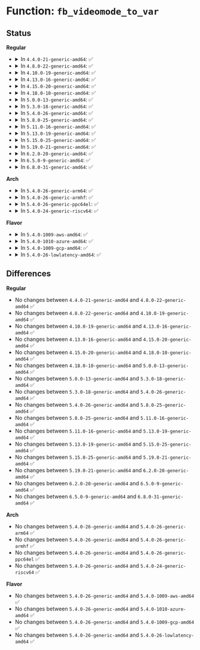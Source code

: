 # Function: <code>fb_videomode_to_var</code>

## Status
<b>Regular</b>
<ul>
<li>
<details>
<summary>In <code>4.4.0-21-generic-amd64</code>: ✅</summary>

```c
void fb_videomode_to_var(struct fb_var_screeninfo * var, const struct fb_videomode * mode)
```

```json
{
  "name": "fb_videomode_to_var",
  "collision_type": "Unique Global",
  "inline_type": "No",
  "funcs": [
    {
      "addr": 18446744071583506352,
      "name": "fb_videomode_to_var",
      "external": true,
      "loc": "drivers/video/fbdev/core/modedb.c:926",
      "file": "drivers/video/fbdev/core/modedb.c",
      "inline": "seen, unknown",
      "caller_inline": [],
      "caller_func": [
        "drivers/video/console/fbcon.c:display_to_var",
        "drivers/video/console/fbcon.c:fbcon_new_modelist",
        "drivers/video/console/fbcon.c:fbcon_resize",
        "drivers/video/fbdev/core/fbmem.c:fb_new_modelist",
        "drivers/video/fbdev/core/fbsysfs.c:store_mode"
      ]
    }
  ],
  "symbols": [
    {
      "addr": 18446744071583506352,
      "name": "fb_videomode_to_var",
      "section": ".text",
      "bind": "STB_GLOBAL",
      "size": 109
    }
  ]
}
```
</details>
</li>
<li>
<details>
<summary>In <code>4.8.0-22-generic-amd64</code>: ✅</summary>

```c
void fb_videomode_to_var(struct fb_var_screeninfo * var, const struct fb_videomode * mode)
```

```json
{
  "name": "fb_videomode_to_var",
  "collision_type": "Unique Global",
  "inline_type": "No",
  "funcs": [
    {
      "addr": 18446744071583827056,
      "name": "fb_videomode_to_var",
      "external": true,
      "loc": "drivers/video/fbdev/core/modedb.c:926",
      "file": "drivers/video/fbdev/core/modedb.c",
      "inline": "seen, unknown",
      "caller_inline": [],
      "caller_func": [
        "drivers/video/console/fbcon.c:fbcon_new_modelist",
        "drivers/video/console/fbcon.c:fbcon_resize",
        "drivers/video/console/fbcon.c:display_to_var",
        "drivers/video/fbdev/core/fbmem.c:fb_new_modelist",
        "drivers/video/fbdev/core/fbsysfs.c:store_mode"
      ]
    }
  ],
  "symbols": [
    {
      "addr": 18446744071583827056,
      "name": "fb_videomode_to_var",
      "section": ".text",
      "bind": "STB_GLOBAL",
      "size": 109
    }
  ]
}
```
</details>
</li>
<li>
<details>
<summary>In <code>4.10.0-19-generic-amd64</code>: ✅</summary>

```c
void fb_videomode_to_var(struct fb_var_screeninfo * var, const struct fb_videomode * mode)
```

```json
{
  "name": "fb_videomode_to_var",
  "collision_type": "Unique Global",
  "inline_type": "No",
  "funcs": [
    {
      "addr": 18446744071583966304,
      "name": "fb_videomode_to_var",
      "external": true,
      "loc": "drivers/video/fbdev/core/modedb.c:926",
      "file": "drivers/video/fbdev/core/modedb.c",
      "inline": "seen, unknown",
      "caller_inline": [],
      "caller_func": [
        "drivers/video/console/fbcon.c:fbcon_new_modelist",
        "drivers/video/console/fbcon.c:fbcon_resize",
        "drivers/video/console/fbcon.c:display_to_var",
        "drivers/video/fbdev/core/fbmem.c:fb_new_modelist",
        "drivers/video/fbdev/core/fbsysfs.c:store_mode"
      ]
    }
  ],
  "symbols": [
    {
      "addr": 18446744071583966304,
      "name": "fb_videomode_to_var",
      "section": ".text",
      "bind": "STB_GLOBAL",
      "size": 109
    }
  ]
}
```
</details>
</li>
<li>
<details>
<summary>In <code>4.13.0-16-generic-amd64</code>: ✅</summary>

```c
void fb_videomode_to_var(struct fb_var_screeninfo * var, const struct fb_videomode * mode)
```

```json
{
  "name": "fb_videomode_to_var",
  "collision_type": "Unique Global",
  "inline_type": "No",
  "funcs": [
    {
      "addr": 18446744071584014736,
      "name": "fb_videomode_to_var",
      "external": true,
      "loc": "drivers/video/fbdev/core/modedb.c:926",
      "file": "drivers/video/fbdev/core/modedb.c",
      "inline": "seen, unknown",
      "caller_inline": [],
      "caller_func": [
        "drivers/video/console/fbcon.c:fbcon_new_modelist",
        "drivers/video/console/fbcon.c:fbcon_resize",
        "drivers/video/console/fbcon.c:display_to_var",
        "drivers/video/fbdev/core/fbmem.c:fb_new_modelist",
        "drivers/video/fbdev/core/fbsysfs.c:store_mode"
      ]
    }
  ],
  "symbols": [
    {
      "addr": 18446744071584014736,
      "name": "fb_videomode_to_var",
      "section": ".text",
      "bind": "STB_GLOBAL",
      "size": 103
    }
  ]
}
```
</details>
</li>
<li>
<details>
<summary>In <code>4.15.0-20-generic-amd64</code>: ✅</summary>

```c
void fb_videomode_to_var(struct fb_var_screeninfo * var, const struct fb_videomode * mode)
```

```json
{
  "name": "fb_videomode_to_var",
  "collision_type": "Unique Global",
  "inline_type": "No",
  "funcs": [
    {
      "addr": 18446744071584230672,
      "name": "fb_videomode_to_var",
      "external": true,
      "loc": "drivers/video/fbdev/core/modedb.c:926",
      "file": "drivers/video/fbdev/core/modedb.c",
      "inline": "seen, unknown",
      "caller_inline": [],
      "caller_func": [
        "drivers/video/fbdev/core/fbmem.c:fb_new_modelist",
        "drivers/video/fbdev/core/fbsysfs.c:store_mode",
        "drivers/video/fbdev/core/fbcon.c:fbcon_new_modelist",
        "drivers/video/fbdev/core/fbcon.c:fbcon_resize",
        "drivers/video/fbdev/core/fbcon.c:display_to_var"
      ]
    }
  ],
  "symbols": [
    {
      "addr": 18446744071584230672,
      "name": "fb_videomode_to_var",
      "section": ".text",
      "bind": "STB_GLOBAL",
      "size": 103
    }
  ]
}
```
</details>
</li>
<li>
<details>
<summary>In <code>4.18.0-10-generic-amd64</code>: ✅</summary>

```c
void fb_videomode_to_var(struct fb_var_screeninfo * var, const struct fb_videomode * mode)
```

```json
{
  "name": "fb_videomode_to_var",
  "collision_type": "Unique Global",
  "inline_type": "No",
  "funcs": [
    {
      "addr": 18446744071584450976,
      "name": "fb_videomode_to_var",
      "external": true,
      "loc": "drivers/video/fbdev/core/modedb.c:945",
      "file": "drivers/video/fbdev/core/modedb.c",
      "inline": "seen, unknown",
      "caller_inline": [],
      "caller_func": [
        "drivers/video/fbdev/core/fbmem.c:fb_new_modelist",
        "drivers/video/fbdev/core/fbsysfs.c:store_mode",
        "drivers/video/fbdev/core/fbcon.c:fbcon_new_modelist",
        "drivers/video/fbdev/core/fbcon.c:fbcon_resize",
        "drivers/video/fbdev/core/fbcon.c:display_to_var"
      ]
    }
  ],
  "symbols": [
    {
      "addr": 18446744071584450976,
      "name": "fb_videomode_to_var",
      "section": ".text",
      "bind": "STB_GLOBAL",
      "size": 103
    }
  ]
}
```
</details>
</li>
<li>
<details>
<summary>In <code>5.0.0-13-generic-amd64</code>: ✅</summary>

```c
void fb_videomode_to_var(struct fb_var_screeninfo * var, const struct fb_videomode * mode)
```

```json
{
  "name": "fb_videomode_to_var",
  "collision_type": "Unique Global",
  "inline_type": "No",
  "funcs": [
    {
      "addr": 18446744071584547632,
      "name": "fb_videomode_to_var",
      "external": true,
      "loc": "drivers/video/fbdev/core/modedb.c:947",
      "file": "drivers/video/fbdev/core/modedb.c",
      "inline": "seen, unknown",
      "caller_inline": [],
      "caller_func": [
        "drivers/video/fbdev/core/fbmem.c:fb_new_modelist",
        "drivers/video/fbdev/core/fbsysfs.c:store_mode",
        "drivers/video/fbdev/core/fbcon.c:fbcon_new_modelist",
        "drivers/video/fbdev/core/fbcon.c:fbcon_resize",
        "drivers/video/fbdev/core/fbcon.c:display_to_var"
      ]
    }
  ],
  "symbols": [
    {
      "addr": 18446744071584547632,
      "name": "fb_videomode_to_var",
      "section": ".text",
      "bind": "STB_GLOBAL",
      "size": 103
    }
  ]
}
```
</details>
</li>
<li>
<details>
<summary>In <code>5.3.0-18-generic-amd64</code>: ✅</summary>

```c
void fb_videomode_to_var(struct fb_var_screeninfo * var, const struct fb_videomode * mode)
```

```json
{
  "name": "fb_videomode_to_var",
  "collision_type": "Unique Global",
  "inline_type": "No",
  "funcs": [
    {
      "addr": 18446744071584745408,
      "name": "fb_videomode_to_var",
      "external": true,
      "loc": "drivers/video/fbdev/core/modedb.c:950",
      "file": "drivers/video/fbdev/core/modedb.c",
      "inline": "seen, unknown",
      "caller_inline": [],
      "caller_func": [
        "drivers/video/fbdev/core/fbmem.c:fb_new_modelist",
        "drivers/video/fbdev/core/fbsysfs.c:store_mode",
        "drivers/video/fbdev/core/fbcon.c:fbcon_new_modelist",
        "drivers/video/fbdev/core/fbcon.c:fbcon_resize",
        "drivers/video/fbdev/core/fbcon.c:display_to_var"
      ]
    }
  ],
  "symbols": [
    {
      "addr": 18446744071584745408,
      "name": "fb_videomode_to_var",
      "section": ".text",
      "bind": "STB_GLOBAL",
      "size": 103
    }
  ]
}
```
</details>
</li>
<li>
<details>
<summary>In <code>5.4.0-26-generic-amd64</code>: ✅</summary>

```c
void fb_videomode_to_var(struct fb_var_screeninfo * var, const struct fb_videomode * mode)
```

```json
{
  "name": "fb_videomode_to_var",
  "collision_type": "Unique Global",
  "inline_type": "No",
  "funcs": [
    {
      "addr": 18446744071584880192,
      "name": "fb_videomode_to_var",
      "external": true,
      "loc": "drivers/video/fbdev/core/modedb.c:893",
      "file": "drivers/video/fbdev/core/modedb.c",
      "inline": "seen, unknown",
      "caller_inline": [],
      "caller_func": [
        "drivers/video/fbdev/core/fbmem.c:fb_new_modelist",
        "drivers/video/fbdev/core/fbsysfs.c:store_mode",
        "drivers/video/fbdev/core/fbcon.c:fbcon_new_modelist",
        "drivers/video/fbdev/core/fbcon.c:fbcon_resize",
        "drivers/video/fbdev/core/fbcon.c:display_to_var"
      ]
    }
  ],
  "symbols": [
    {
      "addr": 18446744071584880192,
      "name": "fb_videomode_to_var",
      "section": ".text",
      "bind": "STB_GLOBAL",
      "size": 103
    }
  ]
}
```
</details>
</li>
<li>
<details>
<summary>In <code>5.8.0-25-generic-amd64</code>: ✅</summary>

```c
void fb_videomode_to_var(struct fb_var_screeninfo * var, const struct fb_videomode * mode)
```

```json
{
  "name": "fb_videomode_to_var",
  "collision_type": "Unique Global",
  "inline_type": "No",
  "funcs": [
    {
      "addr": 18446744071585577408,
      "name": "fb_videomode_to_var",
      "external": true,
      "loc": "drivers/video/fbdev/core/modedb.c:893",
      "file": "drivers/video/fbdev/core/modedb.c",
      "inline": "seen, unknown",
      "caller_inline": [],
      "caller_func": [
        "drivers/video/fbdev/core/fbmem.c:fb_new_modelist",
        "drivers/video/fbdev/core/fbsysfs.c:store_mode",
        "drivers/video/fbdev/core/fbcon.c:fbcon_new_modelist",
        "drivers/video/fbdev/core/fbcon.c:fbcon_resize",
        "drivers/video/fbdev/core/fbcon.c:display_to_var"
      ]
    }
  ],
  "symbols": [
    {
      "addr": 18446744071585577408,
      "name": "fb_videomode_to_var",
      "section": ".text",
      "bind": "STB_GLOBAL",
      "size": 103
    }
  ]
}
```
</details>
</li>
<li>
<details>
<summary>In <code>5.11.0-16-generic-amd64</code>: ✅</summary>

```c
void fb_videomode_to_var(struct fb_var_screeninfo * var, const struct fb_videomode * mode)
```

```json
{
  "name": "fb_videomode_to_var",
  "collision_type": "Unique Global",
  "inline_type": "No",
  "funcs": [
    {
      "addr": 18446744071585710864,
      "name": "fb_videomode_to_var",
      "external": true,
      "loc": "drivers/video/fbdev/core/modedb.c:893",
      "file": "drivers/video/fbdev/core/modedb.c",
      "inline": "seen, unknown",
      "caller_inline": [],
      "caller_func": [
        "drivers/video/fbdev/core/fbmem.c:fb_new_modelist",
        "drivers/video/fbdev/core/fbsysfs.c:store_mode",
        "drivers/video/fbdev/core/fbcon.c:fbcon_new_modelist",
        "drivers/video/fbdev/core/fbcon.c:fbcon_resize",
        "drivers/video/fbdev/core/fbcon.c:display_to_var"
      ]
    }
  ],
  "symbols": [
    {
      "addr": 18446744071585710864,
      "name": "fb_videomode_to_var",
      "section": ".text",
      "bind": "STB_GLOBAL",
      "size": 103
    }
  ]
}
```
</details>
</li>
<li>
<details>
<summary>In <code>5.13.0-19-generic-amd64</code>: ✅</summary>

```c
void fb_videomode_to_var(struct fb_var_screeninfo * var, const struct fb_videomode * mode)
```

```json
{
  "name": "fb_videomode_to_var",
  "collision_type": "Unique Global",
  "inline_type": "No",
  "funcs": [
    {
      "addr": 18446744071585591264,
      "name": "fb_videomode_to_var",
      "external": true,
      "loc": "drivers/video/fbdev/core/modedb.c:893",
      "file": "drivers/video/fbdev/core/modedb.c",
      "inline": "seen, unknown",
      "caller_inline": [],
      "caller_func": [
        "drivers/video/fbdev/core/fbmem.c:fb_new_modelist",
        "drivers/video/fbdev/core/fbsysfs.c:store_mode",
        "drivers/video/fbdev/core/fbcon.c:fbcon_new_modelist",
        "drivers/video/fbdev/core/fbcon.c:fbcon_resize",
        "drivers/video/fbdev/core/fbcon.c:display_to_var"
      ]
    }
  ],
  "symbols": [
    {
      "addr": 18446744071585591264,
      "name": "fb_videomode_to_var",
      "section": ".text",
      "bind": "STB_GLOBAL",
      "size": 103
    }
  ]
}
```
</details>
</li>
<li>
<details>
<summary>In <code>5.15.0-25-generic-amd64</code>: ✅</summary>

```c
void fb_videomode_to_var(struct fb_var_screeninfo * var, const struct fb_videomode * mode)
```

```json
{
  "name": "fb_videomode_to_var",
  "collision_type": "Unique Global",
  "inline_type": "No",
  "funcs": [
    {
      "addr": 18446744071586066944,
      "name": "fb_videomode_to_var",
      "external": true,
      "loc": "drivers/video/fbdev/core/modedb.c:893",
      "file": "drivers/video/fbdev/core/modedb.c",
      "inline": "seen, unknown",
      "caller_inline": [],
      "caller_func": [
        "drivers/video/fbdev/core/fbmem.c:fb_new_modelist",
        "drivers/video/fbdev/core/fbsysfs.c:store_mode",
        "drivers/video/fbdev/core/fbcon.c:fbcon_new_modelist",
        "drivers/video/fbdev/core/fbcon.c:fbcon_resize",
        "drivers/video/fbdev/core/fbcon.c:display_to_var"
      ]
    }
  ],
  "symbols": [
    {
      "addr": 18446744071586066944,
      "name": "fb_videomode_to_var",
      "section": ".text",
      "bind": "STB_GLOBAL",
      "size": 103
    }
  ]
}
```
</details>
</li>
<li>
<details>
<summary>In <code>5.19.0-21-generic-amd64</code>: ✅</summary>

```c
void fb_videomode_to_var(struct fb_var_screeninfo * var, const struct fb_videomode * mode)
```

```json
{
  "name": "fb_videomode_to_var",
  "collision_type": "Unique Global",
  "inline_type": "No",
  "funcs": [
    {
      "addr": 18446744071587288848,
      "name": "fb_videomode_to_var",
      "external": true,
      "loc": "drivers/video/fbdev/core/modedb.c:893",
      "file": "drivers/video/fbdev/core/modedb.c",
      "inline": "seen, unknown",
      "caller_inline": [],
      "caller_func": [
        "drivers/video/fbdev/core/fbmem.c:fb_new_modelist",
        "drivers/video/fbdev/core/fbsysfs.c:store_mode",
        "drivers/video/fbdev/core/fbcon.c:fbcon_new_modelist",
        "drivers/video/fbdev/core/fbcon.c:fbcon_resize",
        "drivers/video/fbdev/core/fbcon.c:display_to_var"
      ]
    }
  ],
  "symbols": [
    {
      "addr": 18446744071587288848,
      "name": "fb_videomode_to_var",
      "section": ".text",
      "bind": "STB_GLOBAL",
      "size": 115
    }
  ]
}
```
</details>
</li>
<li>
<details>
<summary>In <code>6.2.0-20-generic-amd64</code>: ✅</summary>

```c
void fb_videomode_to_var(struct fb_var_screeninfo * var, const struct fb_videomode * mode)
```

```json
{
  "name": "fb_videomode_to_var",
  "collision_type": "Unique Global",
  "inline_type": "No",
  "funcs": [
    {
      "addr": 18446744071588528864,
      "name": "fb_videomode_to_var",
      "external": true,
      "loc": "drivers/video/fbdev/core/modedb.c:893",
      "file": "drivers/video/fbdev/core/modedb.c",
      "inline": "seen, unknown",
      "caller_inline": [],
      "caller_func": [
        "drivers/video/fbdev/core/fbmem.c:fb_new_modelist",
        "drivers/video/fbdev/core/fbsysfs.c:store_mode",
        "drivers/video/fbdev/core/fbcon.c:fbcon_new_modelist",
        "drivers/video/fbdev/core/fbcon.c:fbcon_resize",
        "drivers/video/fbdev/core/fbcon.c:display_to_var"
      ]
    }
  ],
  "symbols": [
    {
      "addr": 18446744071588528864,
      "name": "fb_videomode_to_var",
      "section": ".text",
      "bind": "STB_GLOBAL",
      "size": 115
    }
  ]
}
```
</details>
</li>
<li>
<details>
<summary>In <code>6.5.0-9-generic-amd64</code>: ✅</summary>

```c
void fb_videomode_to_var(struct fb_var_screeninfo * var, const struct fb_videomode * mode)
```

```json
{
  "name": "fb_videomode_to_var",
  "collision_type": "Unique Global",
  "inline_type": "No",
  "funcs": [
    {
      "addr": 18446744071588807360,
      "name": "fb_videomode_to_var",
      "external": true,
      "loc": "drivers/video/fbdev/core/modedb.c:902",
      "file": "drivers/video/fbdev/core/modedb.c",
      "inline": "seen, unknown",
      "caller_inline": [],
      "caller_func": [
        "drivers/video/fbdev/core/fbmem.c:fb_new_modelist",
        "drivers/video/fbdev/core/fbsysfs.c:store_mode",
        "drivers/video/fbdev/core/fbcon.c:fbcon_new_modelist",
        "drivers/video/fbdev/core/fbcon.c:fbcon_resize",
        "drivers/video/fbdev/core/fbcon.c:display_to_var"
      ]
    }
  ],
  "symbols": [
    {
      "addr": 18446744071588807360,
      "name": "fb_videomode_to_var",
      "section": ".text",
      "bind": "STB_GLOBAL",
      "size": 115
    }
  ]
}
```
</details>
</li>
<li>
<details>
<summary>In <code>6.8.0-31-generic-amd64</code>: ✅</summary>

```c
void fb_videomode_to_var(struct fb_var_screeninfo * var, const struct fb_videomode * mode)
```

```json
{
  "name": "fb_videomode_to_var",
  "collision_type": "Unique Global",
  "inline_type": "No",
  "funcs": [
    {
      "addr": 18446744071589090816,
      "name": "fb_videomode_to_var",
      "external": true,
      "loc": "drivers/video/fbdev/core/modedb.c:902",
      "file": "drivers/video/fbdev/core/modedb.c",
      "inline": "seen, unknown",
      "caller_inline": [],
      "caller_func": [
        "drivers/video/fbdev/core/fbmem.c:fb_new_modelist",
        "drivers/video/fbdev/core/fbsysfs.c:store_mode",
        "drivers/video/fbdev/core/fbcon.c:fbcon_new_modelist",
        "drivers/video/fbdev/core/fbcon.c:fbcon_resize",
        "drivers/video/fbdev/core/fbcon.c:display_to_var"
      ]
    }
  ],
  "symbols": [
    {
      "addr": 18446744071589090816,
      "name": "fb_videomode_to_var",
      "section": ".text",
      "bind": "STB_GLOBAL",
      "size": 115
    }
  ]
}
```
</details>
</li>
</ul>
<b>Arch</b>
<ul>
<li>
<details>
<summary>In <code>5.4.0-26-generic-arm64</code>: ✅</summary>

```c
void fb_videomode_to_var(struct fb_var_screeninfo * var, const struct fb_videomode * mode)
```

```json
{
  "name": "fb_videomode_to_var",
  "collision_type": "Unique Global",
  "inline_type": "No",
  "funcs": [
    {
      "addr": 18446603336497276360,
      "name": "fb_videomode_to_var",
      "external": true,
      "loc": "drivers/video/fbdev/core/modedb.c:893",
      "file": "drivers/video/fbdev/core/modedb.c",
      "inline": "seen, unknown",
      "caller_inline": [],
      "caller_func": [
        "drivers/video/fbdev/core/fbmem.c:fb_new_modelist",
        "drivers/video/fbdev/core/fbsysfs.c:store_mode",
        "drivers/video/fbdev/core/fbcon.c:fbcon_new_modelist",
        "drivers/video/fbdev/core/fbcon.c:fbcon_resize",
        "drivers/video/fbdev/core/fbcon.c:display_to_var"
      ]
    }
  ],
  "symbols": [
    {
      "addr": 18446603336497276360,
      "name": "fb_videomode_to_var",
      "section": ".text",
      "bind": "STB_GLOBAL",
      "size": 148
    }
  ]
}
```
</details>
</li>
<li>
<details>
<summary>In <code>5.4.0-26-generic-armhf</code>: ✅</summary>

```c
void fb_videomode_to_var(struct fb_var_screeninfo * var, const struct fb_videomode * mode)
```

```json
{
  "name": "fb_videomode_to_var",
  "collision_type": "Unique Global",
  "inline_type": "No",
  "funcs": [
    {
      "addr": 3230453560,
      "name": "fb_videomode_to_var",
      "external": true,
      "loc": "drivers/video/fbdev/core/modedb.c:893",
      "file": "drivers/video/fbdev/core/modedb.c",
      "inline": "seen, unknown",
      "caller_inline": [],
      "caller_func": [
        "drivers/video/fbdev/core/fbmem.c:fb_new_modelist",
        "drivers/video/fbdev/core/fbsysfs.c:store_mode",
        "drivers/video/fbdev/core/fbcon.c:fbcon_new_modelist",
        "drivers/video/fbdev/core/fbcon.c:fbcon_resize",
        "drivers/video/fbdev/core/fbcon.c:display_to_var"
      ]
    }
  ],
  "symbols": [
    {
      "addr": 3230453560,
      "name": "fb_videomode_to_var",
      "section": ".text",
      "bind": "STB_GLOBAL",
      "size": 140
    }
  ]
}
```
</details>
</li>
<li>
<details>
<summary>In <code>5.4.0-26-generic-ppc64el</code>: ✅</summary>

```c
void fb_videomode_to_var(struct fb_var_screeninfo * var, const struct fb_videomode * mode)
```

```json
{
  "name": "fb_videomode_to_var",
  "collision_type": "Unique Global",
  "inline_type": "No",
  "funcs": [
    {
      "addr": 13835058055291255952,
      "name": "fb_videomode_to_var",
      "external": true,
      "loc": "drivers/video/fbdev/core/modedb.c:893",
      "file": "drivers/video/fbdev/core/modedb.c",
      "inline": "seen, unknown",
      "caller_inline": [],
      "caller_func": [
        "drivers/video/fbdev/core/fbmem.c:fb_new_modelist",
        "drivers/video/fbdev/core/fbsysfs.c:store_mode",
        "drivers/video/fbdev/core/fbcon.c:fbcon_new_modelist",
        "drivers/video/fbdev/core/fbcon.c:fbcon_resize",
        "drivers/video/fbdev/core/fbcon.c:display_to_var"
      ]
    }
  ],
  "symbols": [
    {
      "addr": 13835058055291255952,
      "name": "fb_videomode_to_var",
      "section": ".text",
      "bind": "STB_GLOBAL",
      "size": 124
    }
  ]
}
```
</details>
</li>
<li>
<details>
<summary>In <code>5.4.0-24-generic-riscv64</code>: ✅</summary>

```c
void fb_videomode_to_var(struct fb_var_screeninfo * var, const struct fb_videomode * mode)
```

```json
{
  "name": "fb_videomode_to_var",
  "collision_type": "Unique Global",
  "inline_type": "No",
  "funcs": [
    {
      "addr": 18446743936275810278,
      "name": "fb_videomode_to_var",
      "external": true,
      "loc": "drivers/video/fbdev/core/modedb.c:893",
      "file": "drivers/video/fbdev/core/modedb.c",
      "inline": "seen, unknown",
      "caller_inline": [],
      "caller_func": [
        "drivers/video/fbdev/core/fbmem.c:fb_new_modelist",
        "drivers/video/fbdev/core/fbsysfs.c:store_mode",
        "drivers/video/fbdev/core/fbcon.c:fbcon_new_modelist",
        "drivers/video/fbdev/core/fbcon.c:fbcon_resize",
        "drivers/video/fbdev/core/fbcon.c:display_to_var"
      ]
    }
  ],
  "symbols": [
    {
      "addr": 18446743936275810278,
      "name": "fb_videomode_to_var",
      "section": ".text",
      "bind": "STB_GLOBAL",
      "size": 128
    }
  ]
}
```
</details>
</li>
</ul>
<b>Flavor</b>
<ul>
<li>
<details>
<summary>In <code>5.4.0-1009-aws-amd64</code>: ✅</summary>

```c
void fb_videomode_to_var(struct fb_var_screeninfo * var, const struct fb_videomode * mode)
```

```json
{
  "name": "fb_videomode_to_var",
  "collision_type": "Unique Global",
  "inline_type": "No",
  "funcs": [
    {
      "addr": 18446744071584831376,
      "name": "fb_videomode_to_var",
      "external": true,
      "loc": "drivers/video/fbdev/core/modedb.c:893",
      "file": "drivers/video/fbdev/core/modedb.c",
      "inline": "seen, unknown",
      "caller_inline": [],
      "caller_func": [
        "drivers/video/fbdev/core/fbmem.c:fb_new_modelist",
        "drivers/video/fbdev/core/fbsysfs.c:store_mode",
        "drivers/video/fbdev/core/fbcon.c:fbcon_new_modelist",
        "drivers/video/fbdev/core/fbcon.c:fbcon_resize",
        "drivers/video/fbdev/core/fbcon.c:display_to_var"
      ]
    }
  ],
  "symbols": [
    {
      "addr": 18446744071584831376,
      "name": "fb_videomode_to_var",
      "section": ".text",
      "bind": "STB_GLOBAL",
      "size": 103
    }
  ]
}
```
</details>
</li>
<li>
<details>
<summary>In <code>5.4.0-1010-azure-amd64</code>: ✅</summary>

```c
void fb_videomode_to_var(struct fb_var_screeninfo * var, const struct fb_videomode * mode)
```

```json
{
  "name": "fb_videomode_to_var",
  "collision_type": "Unique Global",
  "inline_type": "No",
  "funcs": [
    {
      "addr": 18446744071584761200,
      "name": "fb_videomode_to_var",
      "external": true,
      "loc": "drivers/video/fbdev/core/modedb.c:893",
      "file": "drivers/video/fbdev/core/modedb.c",
      "inline": "seen, unknown",
      "caller_inline": [],
      "caller_func": [
        "drivers/video/fbdev/core/fbmem.c:fb_new_modelist",
        "drivers/video/fbdev/core/fbsysfs.c:store_mode",
        "drivers/video/fbdev/core/fbcon.c:fbcon_new_modelist",
        "drivers/video/fbdev/core/fbcon.c:fbcon_resize",
        "drivers/video/fbdev/core/fbcon.c:display_to_var"
      ]
    }
  ],
  "symbols": [
    {
      "addr": 18446744071584761200,
      "name": "fb_videomode_to_var",
      "section": ".text",
      "bind": "STB_GLOBAL",
      "size": 103
    }
  ]
}
```
</details>
</li>
<li>
<details>
<summary>In <code>5.4.0-1009-gcp-amd64</code>: ✅</summary>

```c
void fb_videomode_to_var(struct fb_var_screeninfo * var, const struct fb_videomode * mode)
```

```json
{
  "name": "fb_videomode_to_var",
  "collision_type": "Unique Global",
  "inline_type": "No",
  "funcs": [
    {
      "addr": 18446744071584832800,
      "name": "fb_videomode_to_var",
      "external": true,
      "loc": "drivers/video/fbdev/core/modedb.c:893",
      "file": "drivers/video/fbdev/core/modedb.c",
      "inline": "seen, unknown",
      "caller_inline": [],
      "caller_func": [
        "drivers/video/fbdev/core/fbmem.c:fb_new_modelist",
        "drivers/video/fbdev/core/fbsysfs.c:store_mode",
        "drivers/video/fbdev/core/fbcon.c:fbcon_new_modelist",
        "drivers/video/fbdev/core/fbcon.c:fbcon_resize",
        "drivers/video/fbdev/core/fbcon.c:display_to_var"
      ]
    }
  ],
  "symbols": [
    {
      "addr": 18446744071584832800,
      "name": "fb_videomode_to_var",
      "section": ".text",
      "bind": "STB_GLOBAL",
      "size": 103
    }
  ]
}
```
</details>
</li>
<li>
<details>
<summary>In <code>5.4.0-26-lowlatency-amd64</code>: ✅</summary>

```c
void fb_videomode_to_var(struct fb_var_screeninfo * var, const struct fb_videomode * mode)
```

```json
{
  "name": "fb_videomode_to_var",
  "collision_type": "Unique Global",
  "inline_type": "No",
  "funcs": [
    {
      "addr": 18446744071584937872,
      "name": "fb_videomode_to_var",
      "external": true,
      "loc": "drivers/video/fbdev/core/modedb.c:893",
      "file": "drivers/video/fbdev/core/modedb.c",
      "inline": "seen, unknown",
      "caller_inline": [],
      "caller_func": [
        "drivers/video/fbdev/core/fbmem.c:fb_new_modelist",
        "drivers/video/fbdev/core/fbsysfs.c:store_mode",
        "drivers/video/fbdev/core/fbcon.c:fbcon_new_modelist",
        "drivers/video/fbdev/core/fbcon.c:fbcon_resize",
        "drivers/video/fbdev/core/fbcon.c:display_to_var"
      ]
    }
  ],
  "symbols": [
    {
      "addr": 18446744071584937872,
      "name": "fb_videomode_to_var",
      "section": ".text",
      "bind": "STB_GLOBAL",
      "size": 103
    }
  ]
}
```
</details>
</li>
</ul>

## Differences
<b>Regular</b>
<ul>
<li>
No changes between <code>4.4.0-21-generic-amd64</code> and <code>4.8.0-22-generic-amd64</code> ✅
</li>
<li>
No changes between <code>4.8.0-22-generic-amd64</code> and <code>4.10.0-19-generic-amd64</code> ✅
</li>
<li>
No changes between <code>4.10.0-19-generic-amd64</code> and <code>4.13.0-16-generic-amd64</code> ✅
</li>
<li>
No changes between <code>4.13.0-16-generic-amd64</code> and <code>4.15.0-20-generic-amd64</code> ✅
</li>
<li>
No changes between <code>4.15.0-20-generic-amd64</code> and <code>4.18.0-10-generic-amd64</code> ✅
</li>
<li>
No changes between <code>4.18.0-10-generic-amd64</code> and <code>5.0.0-13-generic-amd64</code> ✅
</li>
<li>
No changes between <code>5.0.0-13-generic-amd64</code> and <code>5.3.0-18-generic-amd64</code> ✅
</li>
<li>
No changes between <code>5.3.0-18-generic-amd64</code> and <code>5.4.0-26-generic-amd64</code> ✅
</li>
<li>
No changes between <code>5.4.0-26-generic-amd64</code> and <code>5.8.0-25-generic-amd64</code> ✅
</li>
<li>
No changes between <code>5.8.0-25-generic-amd64</code> and <code>5.11.0-16-generic-amd64</code> ✅
</li>
<li>
No changes between <code>5.11.0-16-generic-amd64</code> and <code>5.13.0-19-generic-amd64</code> ✅
</li>
<li>
No changes between <code>5.13.0-19-generic-amd64</code> and <code>5.15.0-25-generic-amd64</code> ✅
</li>
<li>
No changes between <code>5.15.0-25-generic-amd64</code> and <code>5.19.0-21-generic-amd64</code> ✅
</li>
<li>
No changes between <code>5.19.0-21-generic-amd64</code> and <code>6.2.0-20-generic-amd64</code> ✅
</li>
<li>
No changes between <code>6.2.0-20-generic-amd64</code> and <code>6.5.0-9-generic-amd64</code> ✅
</li>
<li>
No changes between <code>6.5.0-9-generic-amd64</code> and <code>6.8.0-31-generic-amd64</code> ✅
</li>
</ul>
<b>Arch</b>
<ul>
<li>
No changes between <code>5.4.0-26-generic-amd64</code> and <code>5.4.0-26-generic-arm64</code> ✅
</li>
<li>
No changes between <code>5.4.0-26-generic-amd64</code> and <code>5.4.0-26-generic-armhf</code> ✅
</li>
<li>
No changes between <code>5.4.0-26-generic-amd64</code> and <code>5.4.0-26-generic-ppc64el</code> ✅
</li>
<li>
No changes between <code>5.4.0-26-generic-amd64</code> and <code>5.4.0-24-generic-riscv64</code> ✅
</li>
</ul>
<b>Flavor</b>
<ul>
<li>
No changes between <code>5.4.0-26-generic-amd64</code> and <code>5.4.0-1009-aws-amd64</code> ✅
</li>
<li>
No changes between <code>5.4.0-26-generic-amd64</code> and <code>5.4.0-1010-azure-amd64</code> ✅
</li>
<li>
No changes between <code>5.4.0-26-generic-amd64</code> and <code>5.4.0-1009-gcp-amd64</code> ✅
</li>
<li>
No changes between <code>5.4.0-26-generic-amd64</code> and <code>5.4.0-26-lowlatency-amd64</code> ✅
</li>
</ul>

